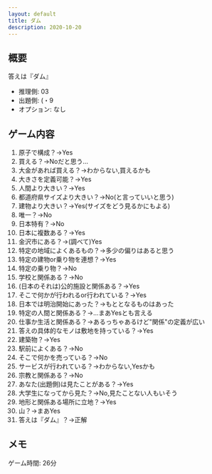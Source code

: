 ```yaml
---
layout: default
title: ダム
description: 2020-10-20
---
```


## 概要

答えは『ダム』

- 推理側: 03
- 出題側: (・9
- オプション: なし

## ゲーム内容

1. 原子で構成？→Yes
2. 買える？→Noだと思う…
3. 大金があれば買える？→わからない,買えるかも
4. 大きさを定義可能？→Yes
5. 人間より大きい？→Yes
6. 都道府県サイズより大きい？→No(と言っていいと思う)
7. 建物より大きい？→Yes(サイズをどう見るかにもよる)
8. 唯一？→No
9. 日本特有？→No
10. 日本に複数ある？→Yes
11. 金沢市にある？→(調べて)Yes
12. 特定の地域によくあるもの？→多少の偏りはあると思う
13. 特定の建物or乗り物を連想？→Yes
14. 特定の乗り物？→No
15. 学校と関係ある？→No
16. (日本のそれは)公的施設と関係ある？→Yes
17. そこで何かが行われるor行われている？→Yes
18. 日本では明治開始にあった？→もととなるものはあった
19. 特定の人間と関係ある？→…まあYesとも言える
20. 仕事か生活と関係ある？→あるっちゃあるけど"関係"の定義が広い
21. 答えの具体的なモノは敷地を持っている？→Yes
22. 建築物？→Yes
23. 駅前によくある？→No
24. そこで何かを売っている？→No
25. サービスが行われている？→わからない,Yesかも
26. 宗教と関係ある？→No
27. あなた(出題側)は見たことがある？→Yes
28. 大学生になってから見た？→No,見たことない人もいそう
29. 地形と関係ある場所に立地？→Yes
30. 山？→まあYes
31. 答えは『ダム』？→正解

## メモ

ゲーム時間: 26分
